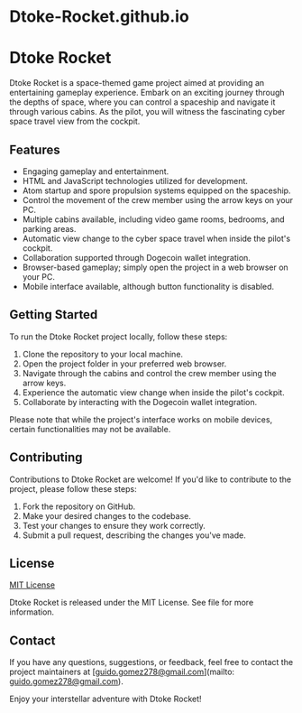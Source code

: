# Dtoke-Rocket.github.io



# Dtoke Rocket

Dtoke Rocket is a space-themed game project aimed at providing an entertaining gameplay experience. Embark on an exciting journey through the depths of space, where you can control a spaceship and navigate it through various cabins. As the pilot, you will witness the fascinating cyber space travel view from the cockpit.

## Features

- Engaging gameplay and entertainment.
- HTML and JavaScript technologies utilized for development.
- Atom startup and spore propulsion systems equipped on the spaceship.
- Control the movement of the crew member using the arrow keys on your PC.
- Multiple cabins available, including video game rooms, bedrooms, and parking areas.
- Automatic view change to the cyber space travel when inside the pilot's cockpit.
- Collaboration supported through Dogecoin wallet integration.
- Browser-based gameplay; simply open the project in a web browser on your PC.
- Mobile interface available, although button functionality is disabled.

## Getting Started

To run the Dtoke Rocket project locally, follow these steps:

1. Clone the repository to your local machine.
2. Open the project folder in your preferred web browser.
3. Navigate through the cabins and control the crew member using the arrow keys.
4. Experience the automatic view change when inside the pilot's cockpit.
5. Collaborate by interacting with the Dogecoin wallet integration.

Please note that while the project's interface works on mobile devices, certain functionalities may not be available.

## Contributing

Contributions to Dtoke Rocket are welcome! If you'd like to contribute to the project, please follow these steps:

1. Fork the repository on GitHub.
2. Make your desired changes to the codebase.
3. Test your changes to ensure they work correctly.
4. Submit a pull request, describing the changes you've made.

## License

[MIT License](LICENSE)

Dtoke Rocket is released under the MIT License. See file for more information.

## Contact

If you have any questions, suggestions, or feedback, feel free to contact the project maintainers at [guido.gomez278@gmail.com](mailto: guido.gomez278@gmail.com).

Enjoy your interstellar adventure with Dtoke Rocket!

